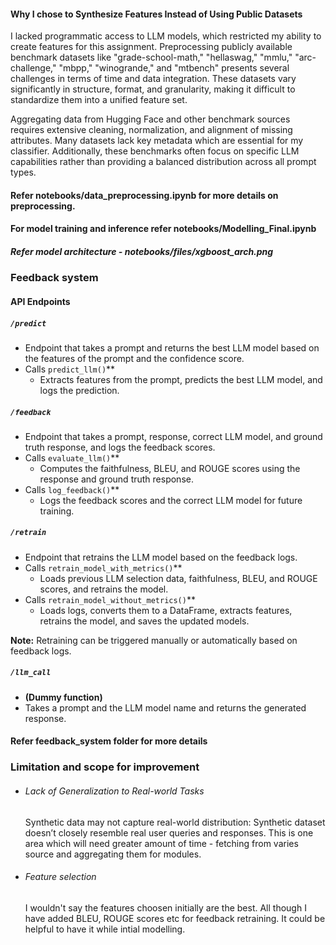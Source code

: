 #### Why I chose to Synthesize Features Instead of Using Public Datasets  

I lacked programmatic access to LLM models, which restricted my ability to create features for this assignment. Preprocessing publicly available benchmark datasets like "grade-school-math," "hellaswag," "mmlu," "arc-challenge," "mbpp," "winogrande," and "mtbench" presents several challenges in terms of time and data integration. These datasets vary significantly in structure, format, and granularity, making it difficult to standardize them into a unified feature set.  

Aggregating data from Hugging Face and other benchmark sources requires extensive cleaning, normalization, and alignment of missing attributes. Many datasets lack key metadata which are essential for my classifier. Additionally, these benchmarks often focus on specific LLM capabilities rather than providing a balanced distribution across all prompt types. 

#### Refer notebooks/data_preprocessing.ipynb for more details on preprocessing.

#### For model training and inference refer notebooks/Modelling_Final.ipynb

##### Refer model architecture - notebooks/files/xgboost_arch.png

### Feedback system

#### API Endpoints

##### `/predict`
- Endpoint that takes a prompt and returns the best LLM model based on the features of the prompt and the confidence score.
- Calls `predict_llm()`**  
  - Extracts features from the prompt, predicts the best LLM model, and logs the prediction.

##### `/feedback`
- Endpoint that takes a prompt, response, correct LLM model, and ground truth response, and logs the feedback scores.
- Calls `evaluate_llm()`**  
  - Computes the faithfulness, BLEU, and ROUGE scores using the response and ground truth response.
- Calls `log_feedback()`**  
  - Logs the feedback scores and the correct LLM model for future training.

##### `/retrain`
- Endpoint that retrains the LLM model based on the feedback logs.
- Calls `retrain_model_with_metrics()`**  
  - Loads previous LLM selection data, faithfulness, BLEU, and ROUGE scores, and retrains the model.
- Calls `retrain_model_without_metrics()`**  
  - Loads logs, converts them to a DataFrame, extracts features, retrains the model, and saves the updated models.
  
**Note:** Retraining can be triggered manually or automatically based on feedback logs.

##### `/llm_call`
- **(Dummy function)**
- Takes a prompt and the LLM model name and returns the generated response.

#### Refer feedback_system folder for more details

### Limitation and scope for improvement

- ###### Lack of Generalization to Real-world Tasks
    Synthetic data may not capture real-world distribution: Synthetic dataset doesn’t closely resemble real user queries and responses. This is one area which will need greater amount of time - fetching from varies source and aggregating them for modules.

- ###### Feature selection
    I wouldn't say the features choosen initially are the best. All though I have added BLEU, ROUGE scores etc for feedback retraining. It could be helpful to have it while intial modelling.








